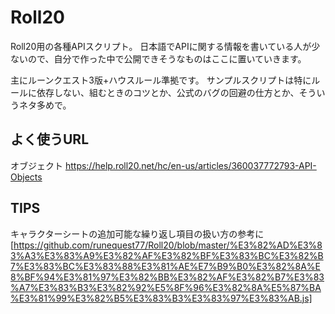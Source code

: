 # Roll20
Roll20用の各種APIスクリプト。
日本語でAPIに関する情報を書いている人が少ないので、自分で作った中で公開できそうなものはここに置いていきます。

主にルーンクエスト3版+ハウスルール準拠です。
サンプルスクリプトは特にルールに依存しない、組むときのコツとか、公式のバグの回避の仕方とか、そういうネタ多めで。

## よく使うURL
オブジェクト https://help.roll20.net/hc/en-us/articles/360037772793-API-Objects


## TIPS
キャラクターシートの追加可能な繰り返し項目の扱い方の参考に
[https://github.com/runequest77/Roll20/blob/master/%E3%82%AD%E3%83%A3%E3%83%A9%E3%82%AF%E3%82%BF%E3%83%BC%E3%82%B7%E3%83%BC%E3%83%88%E3%81%AE%E7%B9%B0%E3%82%8A%E8%BF%94%E3%81%97%E3%82%BB%E3%82%AF%E3%82%B7%E3%83%A7%E3%83%B3%E3%82%92%E5%8F%96%E3%82%8A%E5%87%BA%E3%81%99%E3%82%B5%E3%83%B3%E3%83%97%E3%83%AB.js]


